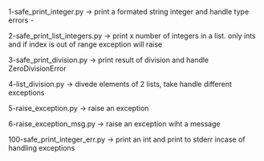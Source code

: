

1-safe_print_integer.py -> print a formated string integer and handle type errors -


2-safe_print_list_integers.py -> print x number of integers in a list. only ints and if index is out of range exception will raise


3-safe_print_division.py -> print result of division and handle ZeroDivisionError


4-list_division.py -> divede elements of 2 lists, take handle different exceptions


5-raise_exception.py -> raise an exception


6-raise_exception_msg.py -> raise an exception wiht a message


100-safe_print_integer_err.py -> print an int and print to stderr incase of handling exceptions
